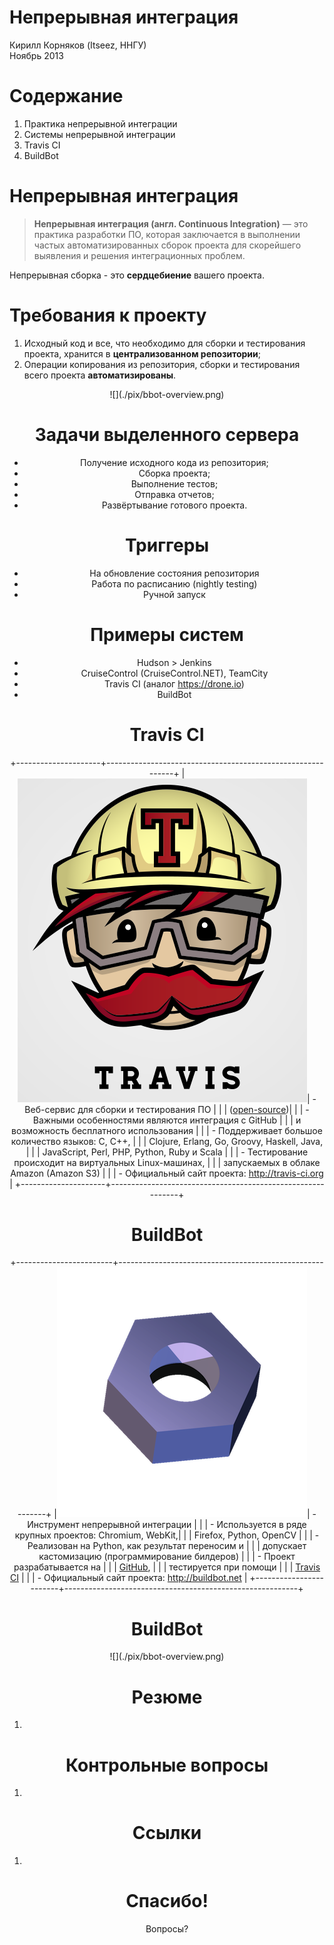# Непрерывная интеграция

<!-- ![](./pix/) -->

Кирилл Корняков (Itseez, ННГУ)  
Ноябрь 2013

<!-- TODO
  - Написать подробнее про BuildBot
  - Рассмотреть конфиги Travis
  - Рассмотреть построение других артефактов (документация, дистрибы)
-->

# Содержание

  1. Практика непрерывной интеграции
  1. Системы непрерывной интеграции
  1. Travis CI
  1. BuildBot

# Непрерывная интеграция

> **Непрерывная интеграция (англ. Continuous Integration)** — это практика
> разработки ПО, которая заключается в выполнении частых автоматизированных
> сборок проекта для скорейшего выявления и решения интеграционных проблем.

Непрерывная сборка - это **сердцебиение** вашего проекта.

# Требования к проекту

  1. Исходный код и все, что необходимо для сборки и тестирования проекта,
     хранится в **централизованном репозитории**;
  1. Операции копирования из репозитория, сборки и тестирования всего проекта
     **автоматизированы**.

<center>![](./pix/bbot-overview.png)<center>

# Задачи выделенного сервера

  - Получение исходного кода из репозитория;
  - Сборка проекта;
  - Выполнение тестов;
  - Отправка отчетов;
  - Развёртывание готового проекта.

# Триггеры

  - На обновление состояния репозитория
  - Работа по расписанию (nightly testing)
  - Ручной запуск

# Примеры систем

  - Hudson > Jenkins
  - CruiseControl (CruiseControl.NET), TeamCity
  - Travis CI (аналог <https://drone.io>)
  - BuildBot

# Travis CI

+---------------------+------------------------------------------------------------+
|![](./pix/travis.png)| - Веб-сервис для сборки и тестирования ПО                  |
|                     |   ([open-source](<https://github.com/travis-ci/travis-ci>))|
|                     | - Важными особенностями являются интеграция с GitHub       |
|                     |   и возможность бесплатного использования                  |
|                     | - Поддерживает большое количество языков: C, C++,          |
|                     |   Clojure, Erlang, Go, Groovy, Haskell, Java,              |
|                     |   JavaScript, Perl, PHP, Python, Ruby и Scala              |
|                     | - Тестирование происходит на виртуальных Linux-машинах,    |
|                     |   запускаемых в облаке Amazon (Amazon S3)                  |
|                     | - Официальный сайт проекта: <http://travis-ci.org>         |
+---------------------+------------------------------------------------------------+

# BuildBot

+------------------------+----------------------------------------------------------+
|![](./pix/bbot-logo.png)| - Инструмент непрерывной интеграции                      |
|                        | - Используется в ряде крупных проектов: Chromium, WebKit,|
|                        |   Firefox, Python, OpenCV                                |
|                        | - Реализован на Python, как результат переносим и        |
|                        |   допускает кастомизацию (программирование билдеров)     |
|                        | - Проект разрабатывается на                              |
|                        |   [GitHub](<https://github.com/buildbot/buildbot>),      |
|                        |   тестируется при помощи                                 |
|                        |   [Travis CI](https://travis-ci.org/buildbot/buildbot/)  |
|                        | - Официальный сайт проекта: <http://buildbot.net>        |
+------------------------+----------------------------------------------------------+

# BuildBot

<center>![](./pix/bbot-overview.png)<center>

# Резюме

  1. 

# Контрольные вопросы

  1. 

# Ссылки

  1. 

# Спасибо!

Вопросы?